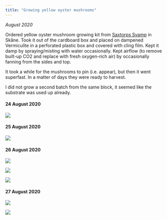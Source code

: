 ```yaml
---
title: "Growing yellow oyster mushrooms"
---
```


_August 2020_

Ordered yellow oyster mushroom growing kit from [Saxtorps Svamp](https://www.saxtorpsvamp.se/) in Skåne. Took it out of the cardboard box and placed on dampened Vermiculite in a perforated plastic box and covered with cling film. Kept it damp by spraying/misting with water occasionally. Kept airflow (to remove built-up CO2 and replace with fresh oxygen-rich air) by occasionally fanning from the sides and top. 

It took a while for the mushrooms to pin (i.e. appear), but then it went superfast. In a matter of days they were ready to harvest.

I did not grow a second batch from the same block, it seemed like the substrate was used up already. 

#### 24 August 2020
![](projects/attachments/IMG_20200824_143352.jpg)

#### 25 August 2020
![](projects/attachments/IMG_20200825_105920.jpg)

#### 26 August 2020
![](projects/attachments/IMG_20200826_100224.jpg)

![](projects/attachments/IMG_20200826_173555.jpg)

![](projects/attachments/IMG_20200826_173612.jpg)

#### 27 August 2020
![](projects/attachments/IMG_20200827_115754.jpg)

![](projects/attachments/IMG_20200827_121553.jpg)







